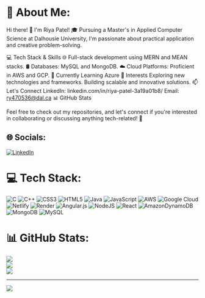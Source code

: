 # 💫 About Me:

Hi there! 👋 I'm Riya Patel!
🎓 Pursuing a Master's in Applied Computer Science at Dalhousie University, I'm passionate about practical application and creative problem-solving.

💻 Tech Stack & Skills
🌐 Full-stack development using MERN and MEAN stacks.
🛢️ Databases: MySQL and MongoDB.
☁️ Cloud Platforms: Proficient in AWS and GCP.
🌱 Currently Learning
Azure
🌱 Interests
Exploring new technologies and frameworks.
Building scalable and innovative solutions.
📫 Let's Connect
LinkedIn: linkedin.com/in/riya-patel-3a19a01b8/
Email: ry470536@dal.ca
📊 GitHub Stats

Feel free to check out my repositories, and let's connect if you're interested in collaborating or discussing anything tech-related! 🚀

## 🌐 Socials:
[![LinkedIn](https://img.shields.io/badge/LinkedIn-%230077B5.svg?logo=linkedin&logoColor=white)](https://linkedin.com/in/https://www.linkedin.com/in/riya-patel-3a19a01b8) 

# 💻 Tech Stack:
![C](https://img.shields.io/badge/c-%2300599C.svg?style=for-the-badge&logo=c&logoColor=white) ![C++](https://img.shields.io/badge/c++-%2300599C.svg?style=for-the-badge&logo=c%2B%2B&logoColor=white) ![CSS3](https://img.shields.io/badge/css3-%231572B6.svg?style=for-the-badge&logo=css3&logoColor=white) ![HTML5](https://img.shields.io/badge/html5-%23E34F26.svg?style=for-the-badge&logo=html5&logoColor=white) ![Java](https://img.shields.io/badge/java-%23ED8B00.svg?style=for-the-badge&logo=openjdk&logoColor=white) ![JavaScript](https://img.shields.io/badge/javascript-%23323330.svg?style=for-the-badge&logo=javascript&logoColor=%23F7DF1E) ![AWS](https://img.shields.io/badge/AWS-%23FF9900.svg?style=for-the-badge&logo=amazon-aws&logoColor=white) ![Google Cloud](https://img.shields.io/badge/GoogleCloud-%234285F4.svg?style=for-the-badge&logo=google-cloud&logoColor=white) ![Netlify](https://img.shields.io/badge/netlify-%23000000.svg?style=for-the-badge&logo=netlify&logoColor=#00C7B7) ![Render](https://img.shields.io/badge/Render-%46E3B7.svg?style=for-the-badge&logo=render&logoColor=white) ![Angular.js](https://img.shields.io/badge/angular.js-%23E23237.svg?style=for-the-badge&logo=angularjs&logoColor=white) ![NodeJS](https://img.shields.io/badge/node.js-6DA55F?style=for-the-badge&logo=node.js&logoColor=white) ![React](https://img.shields.io/badge/react-%2320232a.svg?style=for-the-badge&logo=react&logoColor=%2361DAFB) ![AmazonDynamoDB](https://img.shields.io/badge/Amazon%20DynamoDB-4053D6?style=for-the-badge&logo=Amazon%20DynamoDB&logoColor=white) ![MongoDB](https://img.shields.io/badge/MongoDB-%234ea94b.svg?style=for-the-badge&logo=mongodb&logoColor=white) ![MySQL](https://img.shields.io/badge/mysql-%2300000f.svg?style=for-the-badge&logo=mysql&logoColor=white)
# 📊 GitHub Stats:
![](https://github-readme-stats.vercel.app/api?username=riya3076&theme=dark&hide_border=false&include_all_commits=true&count_private=false)<br/>
![](https://github-readme-streak-stats.herokuapp.com/?user=riya3076&theme=dark&hide_border=false)<br/>
![](https://github-readme-stats.vercel.app/api/top-langs/?username=riya3076&theme=dark&hide_border=false&include_all_commits=true&count_private=false&layout=compact)

---
[![](https://visitcount.itsvg.in/api?id=riya3076&icon=0&color=0)](https://visitcount.itsvg.in)

<!-- Proudly created with GPRM ( https://gprm.itsvg.in ) -->
